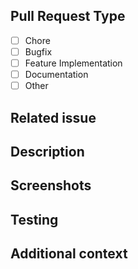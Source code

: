 <!-- Thanks for sending a pull request! Make sure to follow the contributing guidelines. -->
<!-- Important note, we may remove your pull request if you do not use this provided PR template correctly. -->

## Pull Request Type
<!-- Please select what type of pull request this is: [x] -->

- [ ] Chore
- [ ] Bugfix
- [ ] Feature Implementation
- [ ] Documentation
- [ ] Other

## Related issue
<!-- Please link the issue your pull request is referring to. -->
<!-- If this pull request fully resolves the relevant issue, put "closes" before the issue number. -->
<!-- Example: "closes #123456". -->

## Description
<!-- Please write a clear and concise description of what the pull request does. -->

## Screenshots <!-- If appropriate -->
<!-- Please add before and after screenshots if there is a visible change. -->

## Testing <!-- for code that is not small enough to be easily understandable -->
<!-- Has this pull request been tested? -->
<!-- Please describe shortly how you tested it. -->
<!-- Are there any ramifications remaining? -->

## Additional context
<!-- Add any other context about the pull request here. -->
